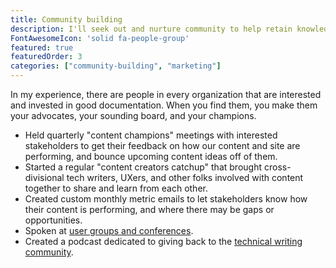 ```yaml
---
title: Community building
description: I'll seek out and nurture community to help retain knowledge in your organization.
FontAwesomeIcon: 'solid fa-people-group'
featured: true
featuredOrder: 3
categories: ["community-building", "marketing"]
---
```


In my experience, there are people in every organization that are interested and invested in good documentation. When you find them, you make them your advocates, your sounding board, and your champions.

- Held quarterly "content champions" meetings with interested stakeholders to get their feedback on how our content and site are performing, and bounce upcoming content ideas off of them.
- Started a regular "content creators catchup" that brought cross-divisional tech writers, UXers, and other folks involved with content together to share and learn from each other.
- Created custom monthly metric emails to let stakeholders know how their content is performing, and where there may be gaps or opportunities.
- Spoken at [user groups and conferences](public-speaking.md).
- Created a podcast dedicated to giving back to the [technical writing community](/content/podcasts/).
